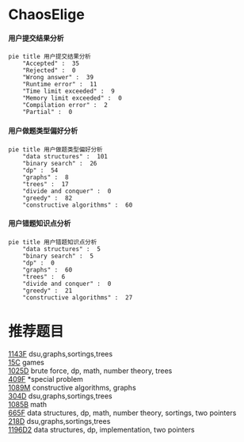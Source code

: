 # ChaosElige

<!-- tabs:start -->



#### **用户提交结果分析**

```mermaid
pie title 用户提交结果分析
    "Accepted" :  35
    "Rejected" :  0
    "Wrong answer" :  39
    "Runtime error" :  11
    "Time limit exceeded" :  9
    "Memory limit exceeded" :  0
    "Compilation error" :  2
    "Partial" :  0
```

#### **用户做题类型偏好分析**

```mermaid
pie title 用户做题类型偏好分析
    "data structures" :  101
    "binary search" :  26
    "dp" :  54
    "graphs" :  8
    "trees" :  17
    "divide and conquer" :  0
    "greedy" :  82
    "constructive algorithms" :  60
```
#### **用户错题知识点分析**

```mermaid
pie title 用户错题知识点分析
    "data structures" :  5
    "binary search" :  5
    "dp" :  0
    "graphs" :  60
    "trees" :  6
    "divide and conquer" :  0
    "greedy" :  21
    "constructive algorithms" :  27
```



<!-- tabs:end -->
# 推荐题目
[1143F](https://codeforces.com/contest/1143/problem/F)		dsu,graphs,sortings,trees		  
[15C](https://codeforces.com/contest/15/problem/C)		games		  
[1025D](https://codeforces.com/contest/1025/problem/D)		brute force,
                        dp,
                        math,
                        number theory,
                        trees		  
[409F](https://codeforces.com/contest/409/problem/F)		*special problem		  
[1089M](https://codeforces.com/contest/1089/problem/M)		constructive algorithms,
                        graphs		  
[304D](https://codeforces.com/contest/304/problem/D)		dsu,graphs,sortings,trees		  
[1085B](https://codeforces.com/contest/1085/problem/B)		math		  
[665F](https://codeforces.com/contest/665/problem/F)		data structures,
                        dp,
                        math,
                        number theory,
                        sortings,
                        two pointers		  
[218D](https://codeforces.com/contest/218/problem/D)		dsu,graphs,sortings,trees		  
[1196D2](https://codeforces.com/contest/1196D/problem/2)		data structures,
                        dp,
                        implementation,
                        two pointers		  
